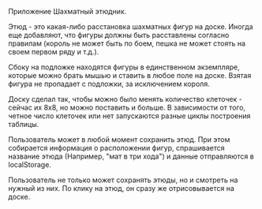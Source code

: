 Приложение Шахматный этюдник.

Этюд - это какая-либо расстановка шахматных фигур на доске. Иногда еще добавляют, что фигуры должны быть расставлены согласно правилам (король не может быть по боем, пешка не может стоять на своем первом ряду и т.д.).

Сбоку на подложке находятся фигуры в единственном экземпляре, которые можно брать мышью и ставить в любое поле на доске. Взятая фигура не пропадает с подложки, за исключением короля.

Доску сделал так, чтобы можно было менять количество клеточек - сейчас их 8x8, но можно поставить и больше. В зависимости от того, четное число клеточек или нет запускаются разные циклы построения таблицы.

Пользователь может в любой момент сохранить этюд. При этом собирается информация о расположении фигур, спрашивается название этюда (Например, "мат в три хода") и данные отправляются в localStorage.

Пользователь не только может сохранять этюды, но и смотреть на нужный из них. По клику на этюд, он сразу же отрисовывается на доске.